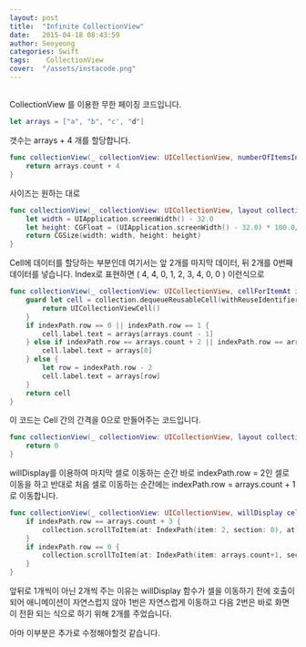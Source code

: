 ```yaml
---
layout: post
title:  "Infinite CollectionView"
date:   2015-04-18 08:43:59
author: Seoyeong
categories: Swift
tags:    CollectionView
cover:  "/assets/instacode.png"
---
```


## 

CollectionView 를 이용한 무한 페이징 코드입니다.
``` swift
let arrays = ["a", "b", "c', "d"] 
```

갯수는 arrays + 4 개를 할당합니다.
``` swift
func collectionView(_ collectionView: UICollectionView, numberOfItemsInSection section: Int) -> Int {
    return arrays.count + 4
}
```

사이즈는 원하는 대로
``` swift
func collectionView(_ collectionView: UICollectionView, layout collectionViewLayout: UICollectionViewLayout, sizeForItemAt indexPath: IndexPath) -> CGSize {
    let width = UIApplication.screenWidth() - 32.0
    let height: CGFloat = (UIApplication.screenWidth() - 32.0) * 100.0/343.0
    return CGSize(width: width, height: height)
}
```

Cell에 데이터를 할당하는 부분인데 여기서는 
앞 2개를 마지막 데이터, 뒤 2개를 0번째 데이터를 넣습니다.
Index로 표현하면 ( 4, 4, 0, 1, 2, 3, 4, 0, 0 ) 이런식으로
``` swift
func collectionView(_ collectionView: UICollectionView, cellForItemAt indexPath: IndexPath) -> UICollectionViewCell {
    guard let cell = collection.dequeueReusableCell(withReuseIdentifier: "SlideImageCell", for: indexPath) as? SlideImageCell else {
        return UICollectionViewCell()
    }
    if indexPath.row == 0 || indexPath.row == 1 {
        cell.label.text = arrays[arrays.count - 1]
    } else if indexPath.row == arrays.count + 2 || indexPath.row == arrays.count + 3 {
        cell.label.text = arrays[0]
    } else {
        let row = indexPath.row - 2
        cell.label.text = arrays[row]
    }
    return cell
}
``` 

이 코드는 Cell 간의 간격을 0으로 만들어주는 코드입니다.
``` swift
func collectionView(_ collectionView: UICollectionView, layout collectionViewLayout: UICollectionViewLayout, minimumLineSpacingForSectionAt section: Int) -> CGFloat {
    return 0
}
```

willDisplay를 이용하여 마지막 셀로 이동하는 순간 바로 indexPath.row = 2인 셀로 이동을 하고
반대로 처음 셀로 이동하는 순간에는 indexPath.row = arrays.count + 1 로 이동합니다.
``` swift
func collectionView(_ collectionView: UICollectionView, willDisplay cell: UICollectionViewCell, forItemAt indexPath: IndexPath) {
    if indexPath.row == arrays.count + 3 {
        collection.scrollToItem(at: IndexPath(item: 2, section: 0), at: .left, animated: false)
    }
    if indexPath.row == 0 {
        collection.scrollToItem(at: IndexPath(item: arrays.count+1, section: 0), at: .right, animated: false)
    }
}
```

앞뒤로 1개씩이 아닌 2개씩 주는 이유는 willDisplay 함수가 셀을 이동하기 전에 호출이 되어 애니메이션이 자연스럽지 않아 1번은 자연스럽게 이동하고 다음 2번은 바로 화면이 전환 되는 식으로 하기 위해 2개를 주었습니다.

아마 이부분은 추가로 수정해야할것 같습니다.


